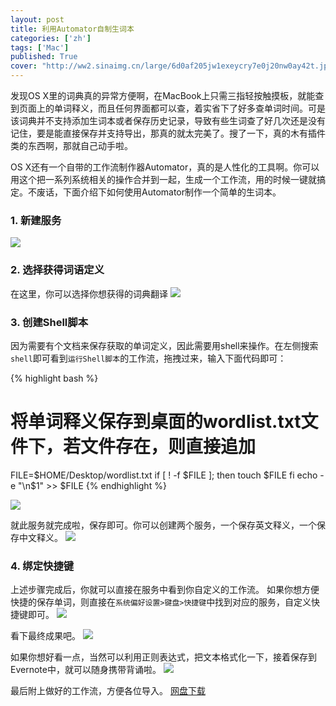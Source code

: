 ```yaml
---
layout: post
title: 利用Automator自制生词本
categories: ['zh']
tags: ['Mac']
published: True
cover: "http://ww2.sinaimg.cn/large/6d0af205jw1exeycry7e0j20nw0ay42t.jpg"
---
```


发现OS X里的词典真的异常方便啊，在MacBook上只需三指轻按触摸板，就能查到页面上的单词释义，而且任何界面都可以查，着实省下了好多查单词时间。可是该词典并不支持添加生词本或者保存历史记录，导致有些生词查了好几次还是没有记住，要是能直接保存并支持导出，那真的就太完美了。搜了一下，真的木有插件类的东西啊，那就自己动手啦。

OS X还有一个自带的工作流制作器Automator，真的是人性化的工具啊。你可以用这个把一系列系统相关的操作合并到一起，生成一个工作流，用的时候一键就搞定。不废话，下面介绍下如何使用Automator制作一个简单的生词本。

### 1. 新建服务
![](http://ww1.sinaimg.cn/large/6d0af205jw1exey4g3zp0j20fo0evdi7.jpg)

### 2. 选择获得词语定义
在这里，你可以选择你想获得的词典翻译
![](http://ww2.sinaimg.cn/large/6d0af205jw1exey4z2zruj20r907a40p.jpg)

### 3. 创建Shell脚本
因为需要有个文档来保存获取的单词定义，因此需要用shell来操作。在左侧搜索`shell`即可看到`运行Shell脚本`的工作流，拖拽过来，输入下面代码即可：

{% highlight bash %}
  # 将单词释义保存到桌面的wordlist.txt文件下，若文件存在，则直接追加
  FILE=$HOME/Desktop/wordlist.txt
  if [ ! -f $FILE ]; then
  touch $FILE
  fi
  echo -e "\n$1" >> $FILE
{% endhighlight %}

![](http://ww4.sinaimg.cn/large/6d0af205jw1exey5a1o61j20h80as407.jpg)

就此服务就完成啦，保存即可。你可以创建两个服务，一个保存英文释义，一个保存中文释义。
![](http://ww3.sinaimg.cn/large/6d0af205jw1exey6xcyggj209608qmxy.jpg)


### 4. 绑定快捷键
上述步骤完成后，你就可以直接在服务中看到你自定义的工作流。
如果你想方便快捷的保存单词，则直接在`系统偏好设置>键盘>快捷键`中找到对应的服务，自定义快捷键即可。
![](http://ww4.sinaimg.cn/large/6d0af205jw1exey5r4phzj20hs0afq5d.jpg)

看下最终成果吧。
![](http://ww2.sinaimg.cn/large/6d0af205jw1exey7a3f5bj20h50a3q8o.jpg)

如果你想好看一点，当然可以利用正则表达式，把文本格式化一下，接着保存到Evernote中，就可以随身携带背诵啦。
![](http://ww2.sinaimg.cn/large/6d0af205jw1exey7qp096j20io0j1dm8.jpg)

最后附上做好的工作流，方便各位导入。
[网盘下载](http://pan.baidu.com/s/1bn7a8n9) 